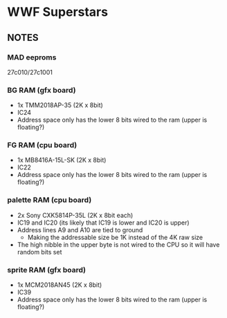 # WWF Superstars
## NOTES

### MAD eeproms
27c010/27c1001

### BG RAM (gfx board)
* 1x TMM2018AP-35 (2K x 8bit)
* IC24
* Address space only has the lower 8 bits wired to the ram (upper is floating?)

### FG RAM (cpu board)
* 1x MB8416A-15L-SK (2K x 8bit)
* IC22
* Address space only has the lower 8 bits wired to the ram (upper is floating?)

### palette RAM (cpu board)
* 2x Sony CXK5814P-35L (2K x 8bit each)
* IC19 and IC20 (its likely that IC19 is lower and IC20 is upper)
* Address lines A9 and A10 are tied to ground
  * Making the addressable size be 1K instead of the 4K raw size
* The high nibble in the upper byte is not wired to the CPU so it will have random bits set

### sprite RAM (gfx board)
* 1x MCM2018AN45 (2K x 8bit)
* IC39
* Address space only has the lower 8 bits wired to the ram (upper is floating?)
